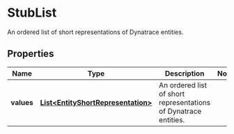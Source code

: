 

# StubList

An ordered list of short representations of Dynatrace entities.

## Properties

| Name | Type | Description | Notes |
|------------ | ------------- | ------------- | -------------|
|**values** | [**List&lt;EntityShortRepresentation&gt;**](EntityShortRepresentation.md) | An ordered list of short representations of Dynatrace entities. |  |



